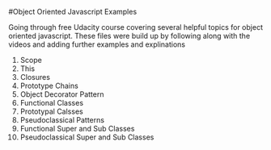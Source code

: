 #Object Oriented Javascript Examples

Going through free Udacity course covering several helpful topics for object oriented javascript.
These files were build up by following along with the videos and adding further examples and explinations

1. Scope
2. This
3. Closures
4. Prototype Chains
5. Object Decorator Pattern
6. Functional Classes
7. Prototypal Calsses
8. Pseudoclassical Patterns
9. Functional Super and Sub Classes
10. Pseudoclassical Super and Sub Classes
